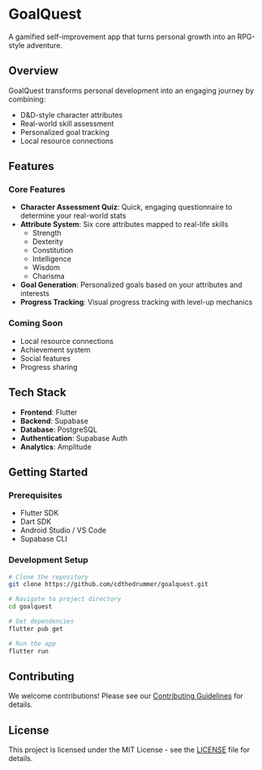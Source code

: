 # GoalQuest

A gamified self-improvement app that turns personal growth into an RPG-style adventure.

## Overview

GoalQuest transforms personal development into an engaging journey by combining:
- D&D-style character attributes
- Real-world skill assessment
- Personalized goal tracking
- Local resource connections

## Features

### Core Features
- **Character Assessment Quiz**: Quick, engaging questionnaire to determine your real-world stats
- **Attribute System**: Six core attributes mapped to real-life skills
  - Strength
  - Dexterity
  - Constitution
  - Intelligence
  - Wisdom
  - Charisma
- **Goal Generation**: Personalized goals based on your attributes and interests
- **Progress Tracking**: Visual progress tracking with level-up mechanics

### Coming Soon
- Local resource connections
- Achievement system
- Social features
- Progress sharing

## Tech Stack

- **Frontend**: Flutter
- **Backend**: Supabase
- **Database**: PostgreSQL
- **Authentication**: Supabase Auth
- **Analytics**: Amplitude

## Getting Started

### Prerequisites
- Flutter SDK
- Dart SDK
- Android Studio / VS Code
- Supabase CLI

### Development Setup
```bash
# Clone the repository
git clone https://github.com/cdthedrummer/goalquest.git

# Navigate to project directory
cd goalquest

# Get dependencies
flutter pub get

# Run the app
flutter run
```

## Contributing

We welcome contributions! Please see our [Contributing Guidelines](CONTRIBUTING.md) for details.

## License

This project is licensed under the MIT License - see the [LICENSE](LICENSE) file for details.